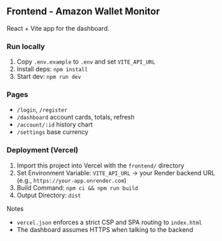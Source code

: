 ## Frontend - Amazon Wallet Monitor

React + Vite app for the dashboard.

### Run locally

1. Copy `.env.example` to `.env` and set `VITE_API_URL`
2. Install deps: `npm install`
3. Start dev: `npm run dev`

### Pages

- `/login`, `/register`
- `/dashboard` account cards, totals, refresh
- `/account/:id` history chart
- `/settings` base currency

### Deployment (Vercel)

1. Import this project into Vercel with the `frontend/` directory
2. Set Environment Variable: `VITE_API_URL` → your Render backend URL (e.g., `https://your-app.onrender.com`)
3. Build Command: `npm ci && npm run build`
4. Output Directory: `dist`

Notes
- `vercel.json` enforces a strict CSP and SPA routing to `index.html`
- The dashboard assumes HTTPS when talking to the backend

